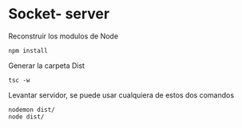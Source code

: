 
# Socket- server 



Reconstruir los modulos de Node
```
npm install

```
Generar la carpeta Dist
```
tsc -w

```
Levantar servidor, se puede usar cualquiera de estos dos comandos
```
nodemon dist/
node dist/

```

